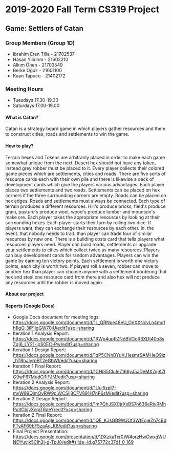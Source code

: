 # **2019-2020 Fall Term CS319 Project**
## **Game: Settlers of Catan**
### **Group Members (Group 1D)**
- Ibrahim Eren Tilla - 21702537
- Hasan Yıldırım - 21602210
- Alkım Önen - 21703549
- Berke Oğuz - 21601100
- Kaan Tapucu - 21402172
### **Meeting Hours**
- Tuesdays 17.30-19.30
- Saturdays 17.00-19.00



#### **What is Catan?**

Catan is a strategy board game in which players gather resources and them to construct cities, roads and settlements to win the game. 


#### **How to play?**

Terrain hexes and Tokens are arbitrarily placed in order to make each game somewhat unique from the next. Desert hex should not have any token, instead grey robber must be placed to it. Every player collects their colored game pieces which  are settlements, cities and roads. There are five sorts of resource cards each with their own pile and there is likewise a deck of development cards which give the players various advantages. Each player places two settlements and two roads. Settlements can be placed on hex corners if the three surrounding corners are empty.  Roads can be placed on hex edges. Roads and settlements must always be connected. Each type of terrain produces a different resources. Hill's produce bricks, field's produce grain, pasture's produce wool, wood's produce lumber and mountain's make ore. Each player takes the appropriate resources by looking at their surrounding hexes. Each player starts their turn by rolling two dice. If players want, they can exchange their resources by each other. In. the event. that nobody needs to trait. than player can trade four of similar resources by new one. There is a building costs card that tells players what resources players need. Player can build roads, settlements or upgrade your settlements to cities which collect twice as many resources. Players can buy development cards for random advantages. Players can win the game by earning ten victory points. Each settlement is worth one victory points, each city is  worth two. If players roll a seven, robber can move to another hex than player can choose anyone with a settlement bordering that hex  and steal one resource card from there and also hex will not produce any resources until the robber is moved again.

#### **About our project**

#### **Reports (Google Docs)**
- Google Docs document for meeting logs: https://docs.google.com/document/d/1L_QRNpe48eU_OnXXNcvLn4mc1h1lgQ_3iP1igGW70iU/edit?usp=sharing
- Iteration 1 Analysis Report: https://docs.google.com/document/d/1RWp4upPZNdBVOoR3XDt40o8sZgI6_LY21-ipS0EC-Pw/edit?usp=sharing
- Iteration 1 Design Report: https://docs.google.com/document/d/1qP5CNnBYuXJ1esmrSAMHeQ9iz_hTRhJIyrpBT2eGbWI/edit?usp=sharing
- Iteration 1 Final Report: https://docs.google.com/document/d/1CHj35CkJe7166yJ5JDeMX7qiK7lG9wF67MudCi1lFJM/edit?usp=sharing
- Iteration 2 Analysis Report: https://docs.google.com/document/d/1Uui5zpI7-myW99QimQvRW9piWCSij8CFV891H7nP6sM/edit?usp=sharing
- Iteration 2 Design Report: https://docs.google.com/document/d/1mPQhJSXCjrXsBS7n636eRiyRMhPuItCbjvXcraT6deY/edit?usp=sharing
- Iteration 2 Final Report: https://docs.google.com/document/d/1QE_KJsGB9WJOf3WtEgieZh7cBdFTyAF69bF5zaAq_K8/edit?usp=sharing
- Final Project Presentation: https://docs.google.com/presentation/d/1DXzkaTxr0tW4orzHwGwxgWUNDYuvjk5Cih2I-g-TpJ8/edit#slide=id.g75772c37d1_0_169
